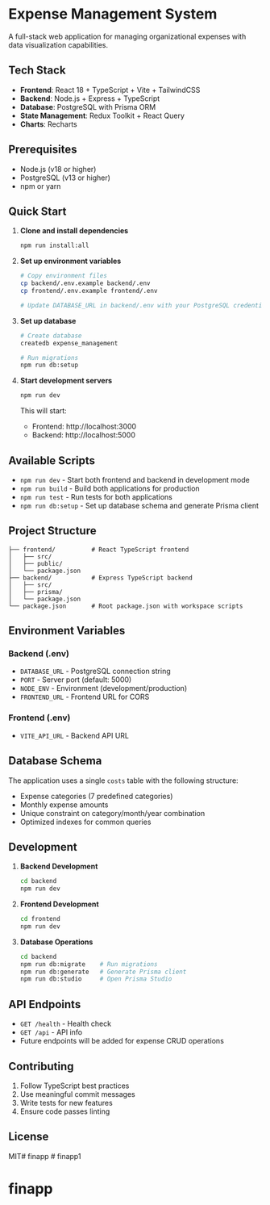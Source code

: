 # Expense Management System

A full-stack web application for managing organizational expenses with data visualization capabilities.

## Tech Stack

- **Frontend**: React 18 + TypeScript + Vite + TailwindCSS
- **Backend**: Node.js + Express + TypeScript
- **Database**: PostgreSQL with Prisma ORM
- **State Management**: Redux Toolkit + React Query
- **Charts**: Recharts

## Prerequisites

- Node.js (v18 or higher)
- PostgreSQL (v13 or higher)
- npm or yarn

## Quick Start

1. **Clone and install dependencies**
   ```bash
   npm run install:all
   ```

2. **Set up environment variables**
   ```bash
   # Copy environment files
   cp backend/.env.example backend/.env
   cp frontend/.env.example frontend/.env
   
   # Update DATABASE_URL in backend/.env with your PostgreSQL credentials
   ```

3. **Set up database**
   ```bash
   # Create database
   createdb expense_management
   
   # Run migrations
   npm run db:setup
   ```

4. **Start development servers**
   ```bash
   npm run dev
   ```

   This will start:
   - Frontend: http://localhost:3000
   - Backend: http://localhost:5000

## Available Scripts

- `npm run dev` - Start both frontend and backend in development mode
- `npm run build` - Build both applications for production
- `npm run test` - Run tests for both applications
- `npm run db:setup` - Set up database schema and generate Prisma client

## Project Structure

```
├── frontend/          # React TypeScript frontend
│   ├── src/
│   ├── public/
│   └── package.json
├── backend/           # Express TypeScript backend
│   ├── src/
│   ├── prisma/
│   └── package.json
└── package.json       # Root package.json with workspace scripts
```

## Environment Variables

### Backend (.env)
- `DATABASE_URL` - PostgreSQL connection string
- `PORT` - Server port (default: 5000)
- `NODE_ENV` - Environment (development/production)
- `FRONTEND_URL` - Frontend URL for CORS

### Frontend (.env)
- `VITE_API_URL` - Backend API URL

## Database Schema

The application uses a single `costs` table with the following structure:
- Expense categories (7 predefined categories)
- Monthly expense amounts
- Unique constraint on category/month/year combination
- Optimized indexes for common queries

## Development

1. **Backend Development**
   ```bash
   cd backend
   npm run dev
   ```

2. **Frontend Development**
   ```bash
   cd frontend
   npm run dev
   ```

3. **Database Operations**
   ```bash
   cd backend
   npm run db:migrate    # Run migrations
   npm run db:generate   # Generate Prisma client
   npm run db:studio     # Open Prisma Studio
   ```

## API Endpoints

- `GET /health` - Health check
- `GET /api` - API info
- Future endpoints will be added for expense CRUD operations

## Contributing

1. Follow TypeScript best practices
2. Use meaningful commit messages
3. Write tests for new features
4. Ensure code passes linting

## License

MIT#   f i n a p p  
 # finapp1
# finapp
